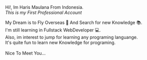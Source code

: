 Hi!, Im Haris Maulana From Indonesia.
<br>
*This is my First Professional Account*

My Dream is to Fly Overseas 🛫
And Search for new Knowledge 📚.
<br>
I'm still learning in Fullstack WebDeveloper 💻.
<br>
Also, im interest to jump for learning any programing languange.
<br>
It's quite fun to learn new Knowledge for programing.
<br>
<br>
Nice To Meet You... 
